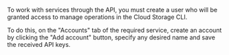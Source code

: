 To work with services through the API, you must create a user who will be granted access to manage operations in the Cloud Storage CLI.

To do this, on the "Accounts" tab of the required service, create an account by clicking the "Add account" button, specify any desired name and save the received API keys.
